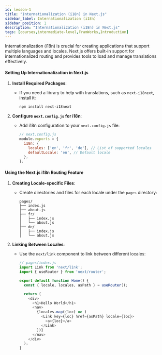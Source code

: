 ```yaml
---
id: lesson-1
title: "Internationalization (i18n) in Next.js"
sidebar_label: Internationalization (i18n)
sidebar_position: 1
description: "Internationalization (i18n) in Next.js"
tags: [courses,intermediate-level,FramWorks,Introduction]
---
```



Internationalization (i18n) is crucial for creating applications that support multiple languages and locales. Next.js offers built-in support for internationalized routing and provides tools to load and manage translations effectively. 

#### Setting Up Internationalization in Next.js

1. **Install Required Packages**:
   - If you need a library to help with translations, such as `next-i18next`, install it:
     ```bash
     npm install next-i18next
     ```

2. **Configure `next.config.js` for i18n**:
   - Add i18n configuration to your `next.config.js` file:
     ```javascript
     // next.config.js
     module.exports = {
       i18n: {
         locales: ['en', 'fr', 'de'], // List of supported locales
         defaultLocale: 'en', // Default locale
       },
     };
     ```

#### Using the Next.js i18n Routing Feature

1. **Creating Locale-specific Files**:
   - Create directories and files for each locale under the `pages` directory:
     ```
     pages/
     ├── index.js
     ├── about.js
     ├── fr/
     │   ├── index.js
     │   └── about.js
     ├── de/
     │   ├── index.js
     │   └── about.js
     ```

2. **Linking Between Locales**:
   - Use the `next/link` component to link between different locales:
     ```javascript
     // pages/index.js
     import Link from 'next/link';
     import { useRouter } from 'next/router';

     export default function Home() {
       const { locale, locales, asPath } = useRouter();

       return (
         <div>
           <h1>Hello World</h1>
           <nav>
             {locales.map((loc) => (
               <Link key={loc} href={asPath} locale={loc}>
                 <a>{loc}</a>
               </Link>
             ))}
           </nav>
         </div>
       );
     }
     ```
